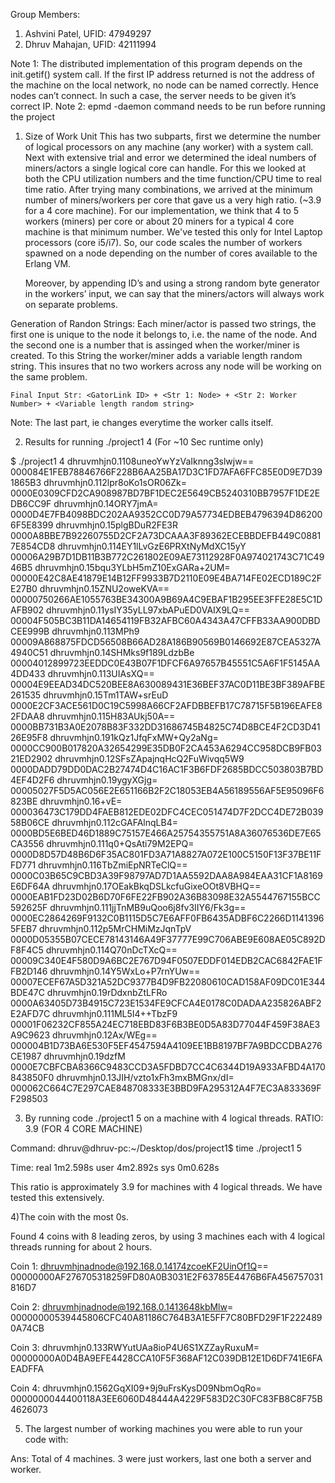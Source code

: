 Group Members:

1) Ashvini Patel, UFID: 47949297
2) Dhruv Mahajan, UFID: 42111994

Note 1: The distributed implementation of this program depends on the init.getif() system call. If the first IP address returned is not the address of the machine on the local network, no node can be named correctly. Hence nodes can’t connect. In such a case, the server needs to be given it’s correct IP.
Note 2: epmd -daemon command needs to be run before running the project

1) Size of Work Unit
	This has two subparts, first we determine the number of logical processors on any machine (any worker) with a system call. Next with extensive trial and error we determined the ideal numbers of miners/actors a single  logical core can handle. For this we looked at both the CPU utilization numbers and the time function/CPU time to real time ratio. After trying many combinations, we arrived at the minimum number of miners/workers per core that gave us a very high ratio. (~3.9 for a 4 core machine). For our implementation, we think that 4 to 5 workers (miners) per core or about 20 miners for a typical 4 core machine is that minimum number. We've tested this only for Intel Laptop processors (core i5/i7). So, our code scales the number of workers spawned on a node depending on the number of cores available to the Erlang VM.  

	Moreover, by appending ID’s  and using a strong random byte generator in the workers’ input, we can say that the miners/actors will always work on separate problems. 

Generation of Randon Strings:
	Each miner/actor is passed two strings, the first one is unique to the node it belongs to, i.e. the name of the node. And the second one is a number that is assinged when the worker/miner is created. To this String the worker/miner adds a variable length random string. This insures that no two workers across any node will be working on the same problem.

	Final Input Str: <GatorLink ID> + <Str 1: Node> + <Str 2: Worker Number> + <Variable length random string>

Note: The last part, ie <Variable lenght random string> changes everytime the worker calls itself.


2) Results for running ./project1 4 (For ~10 Sec runtime only)

$ ./project1 4
dhruvmhjn0.1108uneoYwYzVaIknng3slwjw==  000084E1FEB78846766F228B6AA25BA17D3C1FD7AFA6FFC85E0D9E7D391865B3
dhruvmhjn0.112lpr8oKo1sOR06Zk=  0000E0309CFD2CA908987BD7BF1DEC2E5649CB5240310BB7957F1DE2EDB6CC9F
dhruvmhjn0.14ORY7jmA=   0000D4E7FB4098BDC202AA9352CC0D79A57734EDBEB4796394D862006F5E8399
dhruvmhjn0.15plgBDuR2FE3R       0000A8BBE7B92260755D2CF2A73DCAAA3F89362ECEBBDEFB449C08817E854CD8
dhruvmhjn0.114EY1lLvGzE6PRXtNyMdXC15yY  00006A29B7D1DB11B3B772C261802E09AE73112928F0A974021743C71C4946B5
dhruvmhjn0.15bqu3YLbH5mZ10ExGARa+2UM=   00000E42C8AE41879E14B12FF9933B7D2110E09E4BA714FE02ECD189C2FE27B0
dhruvmhjn0.15ZNU2oweKVA==       00000750266AE1055763BE34300A9B69A4C9EBAF1B295EE3FFE28E5C1DAFB902
dhruvmhjn0.11ysIY35yLL97xbAPuED0VAIX9LQ==       00004F505BC3B11DA14654119FB32AFBC60A4343A47CFFB33AA900DBDCEE999B
dhruvmhjn0.113MPh9      00009A868875FDCD56508B66AD28A186B90569B0146692E87CEA5327A4940C51
dhruvmhjn0.14SHMks9f189LdzbBe   00004012899723EEDDC0E43B07F1DFCF6A97657B45551C5A6F1F5145AA4DD433
dhruvmhjn0.113UIAsXQ==  00004E9EEAD34DC520BEE8A630089431E36BEF37AC0D11BE3BF389AFBE261535
dhruvmhjn0.15Tm1TAW+srEuD       0000E2CF3ACE561D0C19C5998A66CF2AFDBBEFB17C78715F5B196EAFE82FDAA8
dhruvmhjn0.115H83AUkj50A==      0000BB731B3A0E2078B83F332DD31686745B4825C74D8BCE4F2CD3D4126E95F8
dhruvmhjn0.191kQz1JfqFxMW+Qy2aNg=       0000CC900B017820A32654299E35DB0F2CA453A6294CC958DCB9FB0321ED2902
dhruvmhjn0.12SFsZApajnqHcQ2FuWivqq5W9   0000DADD79DD0DAC2B27474D4C16AC1F3B6FDF2685BDCC503803B7BD4EF4D2F6
dhruvmhjn0.19ygyXGjg=   00005027F5D5AC056E2E651166B2F2C18053EB4A56189556AF5E95096F6823BE
dhruvmhjn0.16+vE=       000036473C179DD4FAEB812EDE02DFC4CEC051474D7F2DCC4DE72B03958B06CE
dhruvmhjn0.112cGAFAlnqLB4=      0000BD5E6BED46D1889C75157E466A25754355751A8A36076536DE7E65CA3556
dhruvmhjn0.111q0+QsAti79M2EPQ=  0000D8D57D48B6D6F35AC801FD3A71A8827A072E100C5150F13F37BE11FFD771
dhruvmhjn0.116TbZmiEpNRTeClQ==  0000C03B65C9CBD3A39F98797AD7D1AA5592DAA8A984EAA31CF1A8169E6DF64A
dhruvmhjn0.17OEakBkqDSLkcfuGixeOOt8VBHQ==       0000EAB1FD23D02B6D70F6FE22FB902A36B83098E32A5544767155BCC592625F
dhruvmhjn0.111jjTnMB9uQoo6j8fv3IIY6/Fk3g==      0000EC2864269F9132C0B1115D5C7E6AFF0FB6435ADBF6C2266D11413965FEB7
dhruvmhjn0.112p5MrCHMiMzJqnTpV  0000D05355B07CECE78143146A49F37777E99C706ABE9E608AE05C892DF8F4C5
dhruvmhjn0.114Q70nDcTXcQ==      00009C340E4F580D9A6BC2E767D94F0507EDDF014EDB2CAC6842FAE1FFB2D146
dhruvmhjn0.14Y5WxLo+P7rnYUw==   00007ECEF67A5D321A52DC9377B4D9FB22080610CAD158AF09DC01E344BDE47C
dhruvmhjn0.19rDdxnbZtLFRo       0000A63405D73B4915C723E1534FE9CFCA4E0178C0DADAA235826ABF2E2AFD7C
dhruvmhjn0.111ML5I4++TbzF9      00001F06232CF855A24EC718EBD83F6B3BE0D5A83D77044F459F38AE3A9C9623
dhruvmhjn0.12Ax/WEg==   000004B1D73BA6E530F5EF4547594A4109EE1BB8197BF7A9BDCCDBA276CE1987
dhruvmhjn0.19dzfM       0000E7CBFCBA8366C9483CCD3A5FDBD7CC4C6344D19A933AFBD4A170843850F0
dhruvmhjn0.13JIH/vzto1xFh3mxBMGnx/dI=   000062C664C7E297CAE848708333E3BBD9FA295312A4F7EC3A833369FF298503


3) By running code ./project1 5 on a machine with 4 logical threads. RATIO: 3.9 (FOR 4 CORE MACHINE)

Command: dhruv@dhruv-pc:~/Desktop/dos/project1$ time ./project1 5

Time:
real    1m2.598s
user    4m2.892s
sys     0m0.628s

This ratio is approximately 3.9 for machines with 4 logical threads. We have tested this extensively.


4)The coin with the most 0s.

Found 4 coins with 8 leading zeros, by using 3 machines each with 4 logical threads running for about 2 hours.


Coin 1: dhruvmhjnadnode@192.168.0.14174zcoeKF2UinOf1Q==	00000000AF276705318259FD80A0B3031E2F63785E4476B6FA456757031816D7

Coin 2: dhruvmhjnadnode@192.168.0.1413648kbMlw=	00000000539445806CFC40A81186C764B3A1E5FF7C80BFD29F1F2224890A74CB

Coin 3: dhruvmhjn0.133RWYutUAa8ioP4U6S1XZZayRuxuM=	00000000A0D4BA9EFE4428CCA10F5F368AF12C039DB12E1D6DF741E6FAEADFFA

Coin 4: dhruvmhjn0.1562GqXI09+9j9uFrsKysD09NbmOqRo=	0000000044400118A3EE6060D48444A4229F583D2C30FC83FB8C8F75B4626073


5) The largest number of working machines you were able to run your code with:

Ans:  Total of 4 machines. 3 were just workers, last one both a server and worker.



